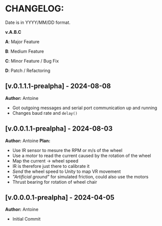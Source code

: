 # CHANGELOG:

Date is in YYYY/MM/DD format.

**v.A.B.C**

**A**: Major Feature

**B**: Medium Feature

**C**: Minor Feature / Bug Fix

**D**: Patch / Refactoring

## [v.0.1.1.1-prealpha] - 2024-08-08

**Author:** Antoine
-   Got outgoing messages and serial port communication up and running
-   Changes baud rate and `delay()`


## [v.0.0.1.1-prealpha] - 2024-08-03

**Author:** Antoine
**Plan:**
-   Use IR sensor to mesure the RPM or m/s of the wheel
-   Use a motor to read the current caused by the rotation of the wheel
-   Map the current -> wheel speed
-   IR is therefore just there to calibrate it
-   *Send* the wheel speed to Unity to map VR movement
-   *"Artificial ground"* for simulated friction, could also use the motors
-   Thrust bearing for rotation of wheel chair

## [v.0.0.0.1-prealpha] - 2024-04-05

**Author:** Antoine

-   Initial Commit
